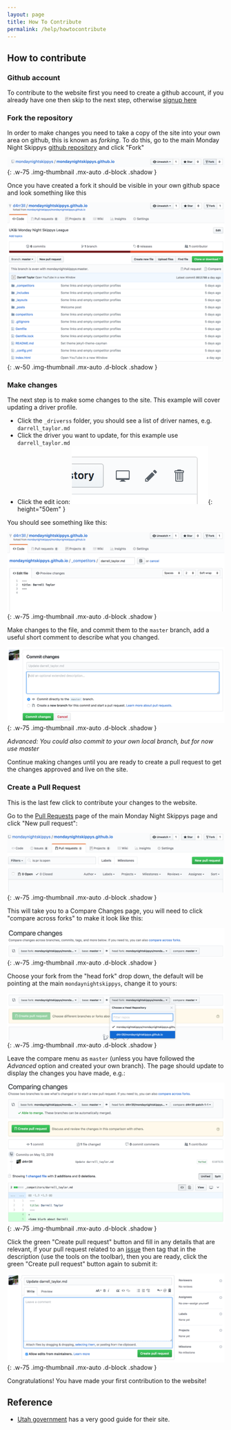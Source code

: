 ```yaml
---
layout: page
title: How To Contribute
permalink: /help/howtocontribute
---
```


## How to contribute

### Github account

To contribute to the website first you need to create a github account, if you already have one then skip to the next step, otherwise [signup here](https://github.com/join)

### Fork the repository

In order to make changes you need to take a copy of the site into your own area on github, this is known as _forking_.  To do this, go to the main Monday Night Skippys [github repository](https://github.com/mondaynightskippys/mondaynightskippys.github.io) and click "Fork"


![Fork the Repository](/images/help/contribute/fork.png){: .w-75 .img-thumbnail .mx-auto .d-block .shadow }

Once you have created a fork it should be visible in your own github space and look something like this

![View you forked the Repository](/images/help/contribute/forked-full.png){: .w-50 .img-thumbnail .mx-auto .d-block .shadow }

### Make changes

The next step is to make some changes to the site.  This example will cover updating a driver profile.

* Click the `_driverss` folder, you should see a list of driver names, e.g. `darrell_taylor.md`
* Click the driver you want to update, for this example use `darrell_taylor.md`
* Click the edit icon: ![Edit](/images/help/contribute/edit.png){: height="50em" }

You should see something like this:

![Edit file](/images/help/contribute/edit-full.png){: .w-75 .img-thumbnail .mx-auto .d-block .shadow }

Make changes to the file, and commit them to the `master` branch, add a useful short comment to describe what you changed.

![Commit changes](/images/help/contribute/commit-changes.png){: .w-75 .img-thumbnail .mx-auto .d-block .shadow }

_Advanced: You could also commit to your own local branch, but for now use master_

Continue making changes until you are ready to create a pull request to get the changes approved and live on the site.

### Create a Pull Request

This is the last few click to contribute your changes to the website.

Go to the [Pull Requests](https://github.com/mondaynightskippys/mondaynightskippys.github.io/pulls) page of the main Monday Night Skippys page and click "New pull request":

![Pull Request](/images/help/contribute/pull-request.png){: .w-75 .img-thumbnail .mx-auto .d-block .shadow }

This will take you to a Compare Changes page, you will need to click "compare across forks" to make it look like this:

![Compare Changes](/images/help/contribute/compare-changes.png){: .w-75 .img-thumbnail .mx-auto .d-block .shadow }

Choose your fork from the "head fork" drop down, the default will be pointing at the main `mondaynightskippys`, change it to yours:

![Head Fork](/images/help/contribute/head-fork.png){: .w-75 .img-thumbnail .mx-auto .d-block .shadow }

Leave the compare menu as `master` (unless you have followed the _Advanced_ option and created your own branch).  The page should update to display the changes you have made, e.g.:

![Diff](/images/help/contribute/compare-changes-diff.png){: .w-75 .img-thumbnail .mx-auto .d-block .shadow }

Click the green "Create pull request" button and fill in any details that are relevant, if your pull request related to an [issue](https://github.com/mondaynightskippys/mondaynightskippys.github.io/issues) then tag that in the description (use the tools on the toolbar), then you are ready, click the green "Create pull request" button again to submit it:

![Create Pull Request](/images/help/contribute/create-pull-request.png){: .w-75 .img-thumbnail .mx-auto .d-block .shadow }

Congratulations!  You have made your first contribution to the website!

## Reference

* [Utah government](https://gis.utah.gov/about/contributing/) has a very good guide for their site.
